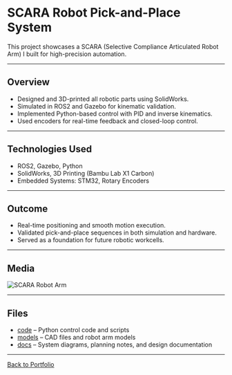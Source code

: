 # SCARA Robot Pick-and-Place System

This project showcases a SCARA (Selective Compliance Articulated Robot Arm) I built for high-precision automation.

---

## Overview
- Designed and 3D-printed all robotic parts using SolidWorks.
- Simulated in ROS2 and Gazebo for kinematic validation.
- Implemented Python-based control with PID and inverse kinematics.
- Used encoders for real-time feedback and closed-loop control.

---

## Technologies Used
- ROS2, Gazebo, Python
- SolidWorks, 3D Printing (Bambu Lab X1 Carbon)
- Embedded Systems: STM32, Rotary Encoders

---

## Outcome
- Real-time positioning and smooth motion execution.
- Validated pick-and-place sequences in both simulation and hardware.
- Served as a foundation for future robotic workcells.

---

## Media
![SCARA Robot Arm](../docs/assets/scara-robot/SCARA-Robot-Arm.gif)



---

## Files

- [code](./code/) – Python control code and scripts
- [models](./models/) – CAD files and robot arm models  
- [docs](./docs/) – System diagrams, planning notes, and design documentation


---

[Back to Portfolio](../README.md)

